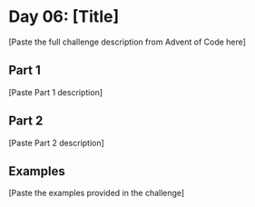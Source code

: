 # Day 06: [Title]

[Paste the full challenge description from Advent of Code here]

## Part 1

[Paste Part 1 description]

## Part 2

[Paste Part 2 description]

## Examples

[Paste the examples provided in the challenge] 